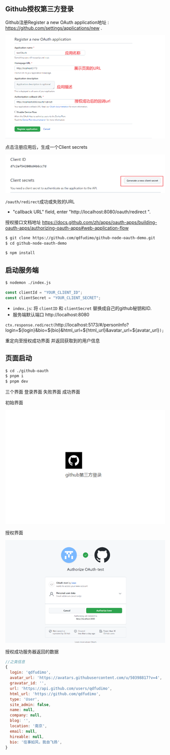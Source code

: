 ## Github授权第三方登录

Github注册Register a new OAuth application地址 : https://github.com/settings/applications/new .

![image](https://github.com/qdfudimo/MarkdownImage/blob/master/register.png)

点击注册应用后，生成一个Client secrets

![image](https://github.com/qdfudimo/MarkdownImage/blob/master/github-success.jpg)


`/oauth/redirect`成功或失败的URL

- "callback URL" field, enter "http://localhost:8080/oauth/redirect ".

授权接口文档地址 https://docs.github.com/zh/apps/oauth-apps/building-oauth-apps/authorizing-oauth-apps#web-application-flow

```bash
$ git clone https://github.com/qdfudimo/github-node-oauth-demo.git
$ cd github-node-oauth-demo
```

```bash
$ npm install
```

## 启动服务端

```bash
$ nodemon ./index.js
```

```js
const clientId = "YOUR_CLIENT_ID";
const clientSecret = "YOUR_CLIENT_SECRET";
```

- `index.js`: 将 `clientID` 和 `clientSecret` 替换成自己的github秘钥和ID.
- 服务端默认端口 http://localhost:8080 

`ctx.response.redirect(`http://localhost:5173/#/personInfo?login=${login}&bio=${bio}&html_url=${html_url}&avatar_url=${avatar_url}`);`

重定向至授权成功界面 并返回获取到的用户信息

## 页面启动

```bash
$ cd ./github-oauth
$ pnpm i
$ pnpm dev
```
三个界面 登录界面 失败界面 成功界面

初始界面

![image](https://github.com/qdfudimo/MarkdownImage/blob/master/github.png)

授权界面

![image](https://github.com/qdfudimo/MarkdownImage/blob/master/oauth.jpg)

授权成功服务器返回的数据

```js
//之类信息
{
  login: 'qdfudimo',
  avatar_url: 'https://avatars.githubusercontent.com/u/50398817?v=4',
  gravatar_id: '',
  url: 'https://api.github.com/users/qdfudimo',
  html_url: 'https://github.com/qdfudimo',
  type: 'User',
  site_admin: false,
  name: null,
  company: null,
  blog: '',
  location: '南京',
  email: null,
  hireable: null,
  bio: '往事如风，我自飞扬',
}

```